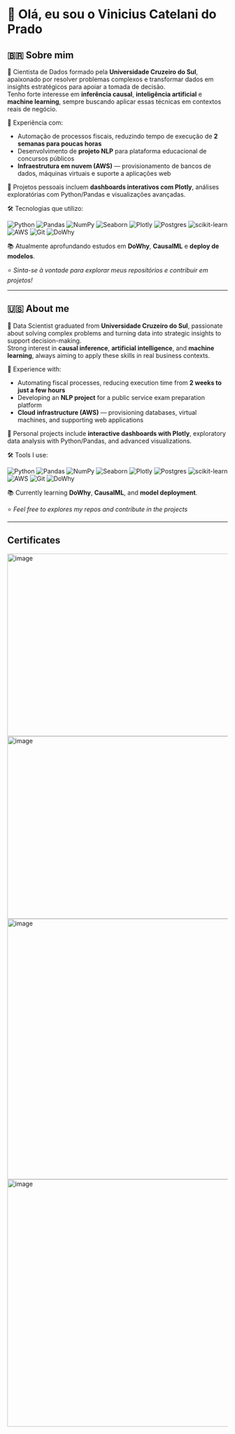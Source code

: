 # 👋 Olá, eu sou o Vinicius Catelani do Prado

## 🇧🇷 Sobre mim
🎯 Cientista de Dados formado pela **Universidade Cruzeiro do Sul**, apaixonado por resolver problemas complexos e transformar dados em insights estratégicos para apoiar a tomada de decisão.  
Tenho forte interesse em **inferência causal**, **inteligência artificial** e **machine learning**, sempre buscando aplicar essas técnicas em contextos reais de negócio.  

💼 Experiência com:
- Automação de processos fiscais, reduzindo tempo de execução de **2 semanas para poucas horas**  
- Desenvolvimento de **projeto NLP** para plataforma educacional de concursos públicos  
- **Infraestrutura em nuvem (AWS)** — provisionamento de bancos de dados, máquinas virtuais e suporte a aplicações web  

🚀 Projetos pessoais incluem **dashboards interativos com Plotly**, análises exploratórias com Python/Pandas e visualizações avançadas.  

🛠️ Tecnologias que utilizo:

![Python](https://img.shields.io/badge/Python-3776AB?style=for-the-badge&logo=python&logoColor=white) ![Pandas](https://img.shields.io/badge/pandas-%23150458.svg?style=for-the-badge&logo=pandas&logoColor=white) ![NumPy](https://img.shields.io/badge/numpy-%23013243.svg?style=for-the-badge&logo=numpy&logoColor=white) ![Seaborn](https://img.shields.io/badge/Seaborn-4C72B0?style=for-the-badge&logo=//&logoColor=white) ![Plotly](https://img.shields.io/badge/plotly-3F4F75.svg?style=for-the-badge&logo=plotly&logoColor=white) ![Postgres](https://img.shields.io/badge/postgres-%23316192.svg?style=for-the-badge&logo=postgresql&logoColor=white) ![scikit-learn](https://img.shields.io/badge/scikit--learn-%23F7931E.svg?style=for-the-badge&logo=scikit-learn&logoColor=white) ![AWS](https://img.shields.io/badge/AWS-%23FF9900.svg?style=for-the-badge&logo=amazon-aws&logoColor=white) ![Git](https://img.shields.io/badge/git-%23F05033.svg?style=for-the-badge&logo=git&logoColor=white) ![DoWhy](https://img.shields.io/badge/DoWhy-333333?style=for-the-badge&logo=//&logoColor=white) 

📚 Atualmente aprofundando estudos em **DoWhy**, **CausalML** e **deploy de modelos**.

⭐ *Sinta-se à vontade para explorar meus repositórios e contribuir em projetos!*

---

## 🇺🇸 About me
🎯 Data Scientist graduated from **Universidade Cruzeiro do Sul**, passionate about solving complex problems and turning data into strategic insights to support decision-making.  
Strong interest in **causal inference**, **artificial intelligence**, and **machine learning**, always aiming to apply these skills in real business contexts.  

💼 Experience with:
- Automating fiscal processes, reducing execution time from **2 weeks to just a few hours**  
- Developing an **NLP project** for a public service exam preparation platform  
- **Cloud infrastructure (AWS)** — provisioning databases, virtual machines, and supporting web applications  

🚀 Personal projects include **interactive dashboards with Plotly**, exploratory data analysis with Python/Pandas, and advanced visualizations.  

🛠️ Tools I use:

![Python](https://img.shields.io/badge/Python-3776AB?style=for-the-badge&logo=python&logoColor=white) ![Pandas](https://img.shields.io/badge/pandas-%23150458.svg?style=for-the-badge&logo=pandas&logoColor=white) ![NumPy](https://img.shields.io/badge/numpy-%23013243.svg?style=for-the-badge&logo=numpy&logoColor=white) ![Seaborn](https://img.shields.io/badge/Seaborn-4C72B0?style=for-the-badge&logo=//&logoColor=white) ![Plotly](https://img.shields.io/badge/plotly-3F4F75.svg?style=for-the-badge&logo=plotly&logoColor=white) ![Postgres](https://img.shields.io/badge/postgres-%23316192.svg?style=for-the-badge&logo=postgresql&logoColor=white) ![scikit-learn](https://img.shields.io/badge/scikit--learn-%23F7931E.svg?style=for-the-badge&logo=scikit-learn&logoColor=white) ![AWS](https://img.shields.io/badge/AWS-%23FF9900.svg?style=for-the-badge&logo=amazon-aws&logoColor=white) ![Git](https://img.shields.io/badge/git-%23F05033.svg?style=for-the-badge&logo=git&logoColor=white) ![DoWhy](https://img.shields.io/badge/DoWhy-333333?style=for-the-badge&logo=//&logoColor=white) 

📚 Currently learning **DoWhy**, **CausalML**, and **model deployment**.

⭐ *Feel free to explores my repos and contribute in the projects*

---

## Certificates
<img width="800" height="417" alt="image" src="https://github.com/user-attachments/assets/97feb187-c2e0-4e25-a190-bb87c85d0a4f" />
<img width="800" height="417" alt="image" src="https://github.com/user-attachments/assets/3ccacb65-4a35-4ce9-97f0-2dfbdd75d02a" />
<img width="800" height="595" alt="image" src="https://github.com/user-attachments/assets/627c4c57-1fd9-4e5b-bf45-23fd9d39d0e3" />
<img width="800" height="565" alt="image" src="https://github.com/user-attachments/assets/ef89f23a-e54c-4fad-beed-a6bbbd56bf64" />
